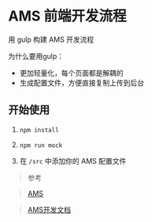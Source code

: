 # AMS 前端开发流程

用 gulp 构建 AMS 开发流程

为什么要用gulp：

- 更加轻量化，每个页面都是解耦的
- 生成配置文件，方便直接复制上传到后台

## 开始使用

1. `npm install`

2. `npm run mock`

3. 在 `/src` 中添加你的 AMS 配置文件


> 参考

> [AMS](https://github.com/vipshop/ams)

> [AMS开发文档](https://vipshop.github.io/ams/)
